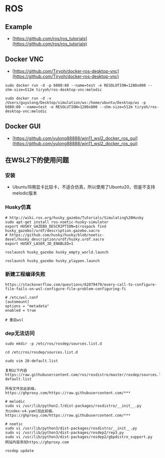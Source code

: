 # ROS

## Example
* [https://github.com/ros/ros_tutorials](https://github.com/ros/ros_tutorials)

## Docker VNC
* [https://github.com/Tiryoh/docker-ros-desktop-vnc](https://github.com/Tiryoh/docker-ros-desktop-vnc)
```shell
sudo docker run -d -p 6080:80 --name=test -e RESOLUTION=1280x800 --shm-size=512m tiryoh/ros-desktop-vnc:melodic

sudo docker run -d -v /Users/guyulong/Desktop/simulation/ws:/home/ubuntu/Desktop/ws -p 6080:80 --name=test -e RESOLUTION=1280x800 --shm-size=512m tiryoh/ros-desktop-vnc:melodic
```

## Docker GUI
* [https://github.com/yulong88888/win11_wsl2_docker_ros_gui](https://github.com/yulong88888/win11_wsl2_docker_ros_gui)

## 在WSL2下的使用问题
### 安装
* Ubuntu18用显卡比较卡，不适合仿真，所以使用了Ubuntu20，但是不支持melodic版本

### Husky仿真
```shell:no-line-numbers
# http://wiki.ros.org/husky_gazebo/Tutorials/Simulating%20Husky
sudo apt-get install ros-noetic-husky-simulator
export HUSKY_GAZEBO_DESCRIPTION=$(rospack find husky_gazebo)/urdf/description.gazebo.xacro
# https://github.com/husky/husky/blob/noetic-devel/husky_description/urdf/husky.urdf.xacro
export HUSKY_LASER_3D_ENABLED=1

roslaunch husky_gazebo husky_empty_world.launch

roslaunch husky_gazebo husky_playpen.launch
```

### 新建工程编译失败
```shell:no-line-numbers
https://stackoverflow.com/questions/62879479/every-call-to-configure-file-fails-on-wsl-configure-file-problem-configuring-fi

# /etc/wsl.conf
[automount]
options = "metadata"
enabled = true

# 重启wsl
```

### dep无法访问
```shell:no-line-numbers
sudo mkdir -p /etc/ros/rosdep/sources.list.d

cd /etc/ros/rosdep/sources.list.d

sudo vim 20-default.list

复制以下内容
https://raw.githubusercontent.com/ros/rosdistro/master/rosdep/sources.list.d/20-default.list

所有文件加此前缀，https://ghproxy.com/https://raw.githubusercontent.com/***

# melodic
sudo vi /usr/lib/python2.7/dist-packages/rosdistro/__init__.py
为index-v4.yaml加此前缀，https://ghproxy.com/https://raw.githubusercontent.com/***

# noetic
sudo vi /usr/lib/python3/dist-packages/rosdistro/__init__.py
sudo vi /usr/lib/python3/dist-packages/rosdep2/rep3.py
sudo vi /usr/lib/python3/dist-packages/rosdep2/gbpdistro_support.py
网站内容添加https://ghproxy.com

rosdep update
```

